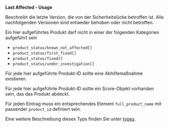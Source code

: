 **Last Affected - Usage**

Beschreibt die letzte Version, die von der Sicherheitslücke betroffen ist.
Alle nachfolgenden Versionen sind entweder behoben oder nicht betroffen.

Ein hier aufgeführtes Produkt darf nicht in einer der folgenden Kategorien aufgeführt sein

* `product_status/known_not_affected[]`
* `product_status/first_fixed[]`
* `product_status/fixed[]`
* `product_status/under_investigation[]`

Für jede hier aufgeführte Produkt-ID sollte eine Abhilfemaßnahme existieren.

Für jede hier aufgeführte Produkt-ID sollte ein Score-Objekt vorhanden sein, das das Produkt abdeckt.

Für jeden Eintrag muss ein entsprechendes Element `full_product_name` mit passender `product_id` definiert sein.

Eine weitere Beschreibung dieses Typs finden Sie unter [types](types/products-usage.de.md).
